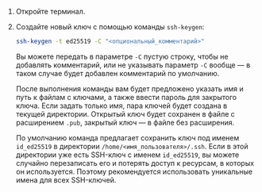 1. Откройте терминал.
1. Создайте новый ключ с помощью команды `ssh-keygen`:

    ```bash
    ssh-keygen -t ed25519 -C "<опциональный_комментарий>"
    ```

    Вы можете передать в параметре `-C` пустую строку, чтобы не добавлять комментарий, или не указывать параметр `-C` вообще — в таком случае будет добавлен комментарий по умолчанию.

    После выполнения команды вам будет предложено указать имя и путь к файлам с ключами, а также ввести пароль для закрытого ключа. Если задать только имя, пара ключей будет создана в текущей директории. Открытый ключ будет сохранен в файле с расширением `.pub`, закрытый ключ — в файле без расширения.

    По умолчанию команда предлагает сохранить ключ под именем `id_ed25519` в директории `/home/<имя_пользователя>/.ssh`. Если в этой директории уже есть SSH-ключ с именем `id_ed25519`, вы можете случайно перезаписать его и потерять доступ к ресурсам, в которых он используется. Поэтому рекомендуется использовать уникальные имена для всех SSH-ключей.